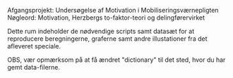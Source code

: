 Afgangsprojekt: Undersøgelse af Motivation i Mobiliseringsværnepligten
Nøgleord: Motivation, Herzbergs to-faktor-teori og delingførervirket

Dette rum indeholder de nødvendige scripts samt datasæt for at reproducere beregningerne, graferne samt andre illustationer fra det afleveret speciale.

OBS, vær opmærksom på at få ændret "dictionary" til det sted, hvor du har gemt data-filerne.
